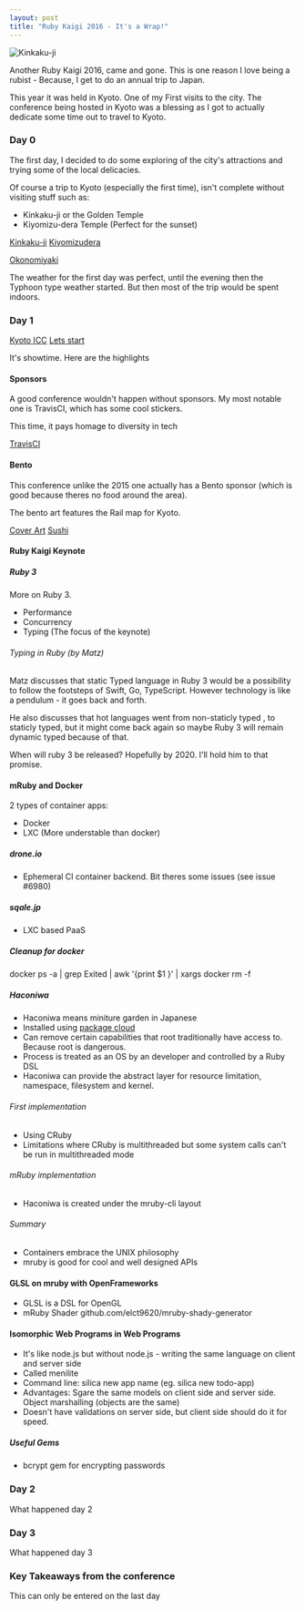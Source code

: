 ```yaml
---
layout: post
title: "Ruby Kaigi 2016 - It's a Wrap!"
---
```


![Kinkaku-ji](https://d3hs7z89jfjpsh.cloudfront.net/nolim1t.co/20160908/kikakuji-rk2016.png)

Another Ruby Kaigi 2016, came and gone. This is one reason I love being a rubist - Because, I get to do an annual trip to Japan.

This year it was held in Kyoto. One of my First visits to the city. The conference being hosted in Kyoto was a blessing as I got to actually dedicate some time out to travel to Kyoto.

### Day 0

The first day, I decided to do some exploring of the city's attractions and trying some of the local delicacies.

Of course a trip to Kyoto (especially the first time), isn't complete without visiting stuff such as:

* Kinkaku-ji or the Golden Temple
* Kiyomizu-dera Temple (Perfect for the sunset)

[Kinkaku-ji](https://d3hs7z89jfjpsh.cloudfront.net/nolim1t.co/20160908/kinkakuji.png)
[Kiyomizudera](https://d3hs7z89jfjpsh.cloudfront.net/nolim1t.co/20160908/Kiyomizudera.png)

[Okonomiyaki](https://d3hs7z89jfjpsh.cloudfront.net/nolim1t.co/20160908/okonomiyaki.png)

The weather for the first day was perfect, until the evening then the Typhoon type weather started. But then most of the trip would be spent indoors.

### Day 1

[Kyoto ICC](https://d3hs7z89jfjpsh.cloudfront.net/nolim1t.co/20160908/icc-convention-center.png)
[Lets start](https://d3hs7z89jfjpsh.cloudfront.net/nolim1t.co/20160908/rubykaigi-convention.png)

It's showtime. Here are the highlights

#### Sponsors

A good conference wouldn't happen without sponsors. My most notable one is TravisCI, which has some cool stickers.

This time, it pays homage to diversity in tech

[TravisCI](https://d3hs7z89jfjpsh.cloudfront.net/nolim1t.co/20160908/travis-ci-diversity-stickers.png)

#### Bento

This conference unlike the 2015 one actually has a Bento sponsor (which is good because theres no food around the area).

The bento art features the Rail map for Kyoto.

[Cover Art](https://d3hs7z89jfjpsh.cloudfront.net/nolim1t.co/20160908/rubykaigi-day1-bento-coverart.png)
[Sushi](https://d3hs7z89jfjpsh.cloudfront.net/nolim1t.co/20160908/rubykaigi-day1-bento.png)

#### Ruby Kaigi Keynote

##### Ruby 3

More on Ruby 3.

* Performance
* Concurrency
* Typing (The focus of the keynote)

###### Typing in Ruby (by Matz)

Matz discusses that static Typed language in Ruby 3 would be a possibility to follow the footsteps of Swift, Go, TypeScript. However technology is like a pendulum - it goes back and forth.

He also discusses that hot languages went from non-staticly typed , to staticly typed, but it might come back again so maybe Ruby 3 will remain dynamic typed because of that.

When will ruby 3 be released? Hopefully by 2020. I'll hold him to that promise.


#### mRuby and Docker

2 types of container apps:
* Docker
* LXC (More understable than docker)

##### drone.io
* Ephemeral CI container backend. Bit theres some issues (see issue #6980)

##### sqale.jp
* LXC based PaaS

##### Cleanup for docker
docker ps -a | grep Exited | awk '{print $1 }' | xargs docker rm -f

##### Haconiwa

* Haconiwa means miniture garden in Japanese
* Installed using [package cloud](http://packagecloud.io)
* Can remove certain capabilities that root traditionally have access to. Because root is dangerous.
* Process is treated as an OS by an developer and controlled by a Ruby DSL
* Haconiwa can provide the abstract layer for resource limitation, namespace, filesystem and kernel.

###### First implementation

* Using CRuby
* Limitations where CRuby is multithreaded but some system calls can't be run in multithreaded mode

###### mRuby implementation

* Haconiwa is created under the mruby-cli layout

###### Summary

* Containers embrace the UNIX philosophy
* mruby is good for cool and well designed APIs

#### GLSL on mruby with OpenFrameworks

* GLSL is a DSL for OpenGL
* mRuby Shader github.com/elct9620/mruby-shady-generator

#### Isomorphic Web Programs in Web Programs

* It's like node.js but without node.js - writing the same language on client and server side
* Called menilite
* Command line: silica new app name (eg. silica new todo-app)
* Advantages: Sgare the same models on client side and server side. Object marshalling (objects are the same)
* Doesn't have validations on server side, but client side should do it for speed.

##### Useful Gems

* bcrypt gem for encrypting passwords

### Day 2

What happened day 2

### Day 3

What happened day 3

### Key Takeaways from the conference

This can only be entered on the last day
